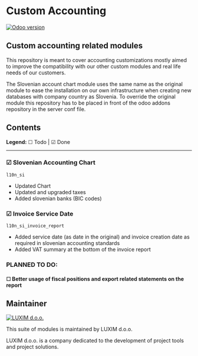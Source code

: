 # Custom Accounting

[![Odoo version](https://img.shields.io/badge/Odoo-12.0-brightgreen.png?style=flat-square)](https://github.com/luximgroup/accounting)

## Custom accounting related modules

This repository is meant to cover accounting customizations mostly 
aimed to improve the compatibility with our other custom modules and 
real life needs of our customers.

The Slovenian account chart module uses the same name as the original 
module to ease the installation on our own infrastructure when creating 
new databases with company country as Slovenia. To override the original 
module this repository has to be placed in front of the odoo addons 
repository in the server conf file.

## Contents

**Legend:**   ☐ Todo | ☑ Done

----

### ☑ Slovenian Accounting Chart
    l10n_si
    
* Updated Chart
* Updated and upgraded taxes
* Added slovenian banks (BIC codes)

### ☑ Invoice Service Date
    l10n_si_invoice_report

* Added service date (as date in the original) and invoice creation 
  date as required in slovenian accounting standards
* Added VAT summary at the bottom of the invoice report   

### PLANNED TO DO:
#### ☐ Better usage of fiscal positions and export related statements on the report


Maintainer
----------

[![LUXIM d.o.o.](https://static.luxim.si/luxim-logo.png)](https://luxim.si)

This suite of modules is maintained by LUXIM d.o.o.

LUXIM d.o.o. is a company dedicated to the development of project tools and 
project solutions.
